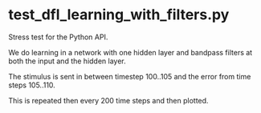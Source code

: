 # test_dfl_learning_with_filters.py

Stress test for the Python API.

We do learning in a network with one hidden layer and
bandpass filters at both the input and the hidden
layer.

The stimulus is sent in between timestep 100..105 and
the error from time steps 105..110.

This is repeated then every 200 time steps and then plotted.
